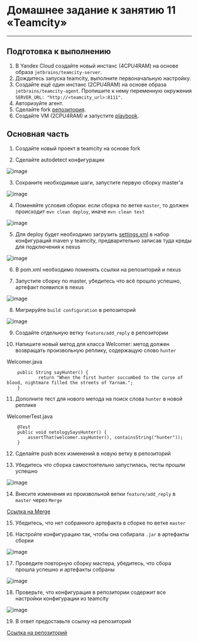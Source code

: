 # Домашнее задание к занятию 11 «Teamcity»

---
## Подготовка к выполнению
1. В Yandex Cloud создайте новый инстанс (4CPU4RAM) на основе образа `jetbrains/teamcity-server`.
2. Дождитесь запуска teamcity, выполните первоначальную настройку.
3. Создайте ещё один инстанс (2CPU4RAM) на основе образа `jetbrains/teamcity-agent`. Пропишите к нему переменную окружения `SERVER_URL: "http://<teamcity_url>:8111"`.
4. Авторизуйте агент.
5. Сделайте fork [репозитория](https://github.com/aragastmatb/example-teamcity).
6. Создайте VM (2CPU4RAM) и запустите [playbook](./infrastructure).


## Основная часть

1. Создайте новый проект в teamcity на основе fork

2. Сделайте autodetect конфигурации     

![image](pic/1.png)

3. Сохраните необходимые шаги, запустите первую сборку master'a

![image](pic/2.png)

4. Поменяйте условия сборки: если сборка по ветке `master`, то должен происходит `mvn clean deploy`, иначе `mvn clean test` 

![image](pic/3.png)

5. Для deploy будет необходимо загрузить [settings.xml](./teamcity/settings.xml) в набор конфигураций maven у teamcity, предварительно записав туда креды для подключения к nexus

![image](pic/4.png)

6. В pom.xml необходимо поменять ссылки на репозиторий и nexus

7. Запустите сборку по master, убедитесь что всё прошло успешно, артефакт появился в nexus

![image](pic/5.png)

8. Мигрируйте `build configuration` в репозиторий

![image](pic/6.png)

9. Создайте отдельную ветку `feature/add_reply` в репозитории

10. Напишите новый метод для класса Welcomer: метод должен возвращать произвольную реплику, содержащую слово `hunter`

Welcomer.java  

```
    public String sayHunter() {
            return "When the first hunter succumbed to the curse of blood, nightmare filled the streets of Yarnam.";
    }
```

11. Дополните тест для нового метода на поиск слова `hunter` в новой реплике

WelcomerTest.java  

```
	@Test
	public void netologySaysHunter() {
		assertThat(welcomer.sayHunter(), containsString("hunter"));
	}
```

12. Сделайте push всех изменений в новую ветку в репозиторий

13. Убедитесь что сборка самостоятельно запустилась, тесты прошли успешно

![image](pic/7.png)

14. Внесите изменения из произвольной ветки `feature/add_reply` в `master` через `Merge`

[Ссылка на Merge](https://github.com/Mrachneyshiy/example-teamcity/pull/1/commits)

15. Убедитесь, что нет собранного артефакта в сборке по ветке `master`

16. Настройте конфигурацию так, чтобы она собирала `.jar` в артефакты сборки

![image](pic/8.png)

17. Проведите повторную сборку мастера, убедитесь, что сбора прошла успешно и артефакты собраны

![image](pic/9.png)

18. Проверьте, что конфигурация в репозитории содержит все настройки конфигурации из teamcity

![image](pic/10.png)

19. В ответ предоставьте ссылку на репозиторий

[Ссылка на репозиторий](https://github.com/Mrachneyshiy/example-teamcity)